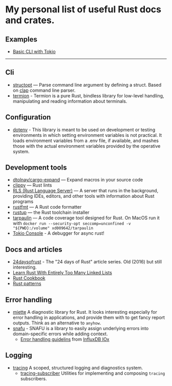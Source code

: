 # My personal list of useful Rust docs and crates.

## Examples
  * [Basic CLI with Tokio](cli_example)
 

   ---

## Cli 

 * [structopt](https://crates.io/crates/structopt) — Parse command line argument by defining a struct. Based on [clap](https://crates.io/crates/clap) command line parser.
 * [termion](https://crates.io/crates/termion) - Termion is a pure Rust, bindless library for low-level handling, manipulating and reading information about terminals.

## Configuration

  * [dotenv](https://crates.io/crates/dotenv) - This library is meant to be used on development or testing environments in which setting environment variables is not practical. It loads environment variables from a .env file, if available, and mashes those with the actual environment variables provided by the operative system.


## Development tools
* [dtolnay/cargo-expand](https://github.com/dtolnay/cargo-expand) — Expand macros in your source code
* [clippy](https://crates.io/crates/clippy) — Rust lints
* [RLS (Rust Language Server)](https://github.com/rust-lang/rls) — A server that runs in the background, providing IDEs, editors, and other tools with information about Rust programs
* [rustfmt](https://github.com/rust-lang/rustfmt) — A Rust code formatter
* [rustup](https://github.com/rust-lang/rustup) — the Rust toolchain installer
* [tarpaulin](https://crates.io/crates/cargo-tarpaulin) — A code coverage tool designed for Rust. On MacOS run it with `docker run --security-opt seccomp=unconfined -v "${PWD}:/volume" xd009642/tarpaulin`
* [Tokio Console](https://github.com/tokio-rs/console) - A debugger for async rust! 


## Docs and articles

 * [24daysofrust](https://zsiciarz.github.io/24daysofrust/index.html) - The "24 days of Rust" article series. Old (2016) but still interesting.
 * [Learn Rust With Entirely Too Many Linked Lists](https://rust-unofficial.github.io/too-many-lists/)
 * [Rust Cookbook](https://rust-lang-nursery.github.io/rust-cookbook/)
 * [Rust patterns](https://rust-unofficial.github.io/patterns/)

## Error handling
 * [miette](https://crates.io/crates/miette) A diagnostic library for Rust. It looks interesting especially for error handling in applications, and provide them with to get fancy report outputs. Think as an alternative to `anyhow`.
 * [snafu](https://crates.io/crate/snafu) - SNAFU is a library to easily assign underlying errors into domain-specific errors while adding context.
   * [Error handling guidelins](https://github.com/influxdata/influxdb_iox/blob/main/docs/style_guide.md#errors) from [InfluxDB IOx](https://github.com/influxdata/influxdb_iox)

## Logging

 * [tracing](https://crates.io/crates/tracing) A scoped, structured logging and diagnostics system.
   * [tracing-subscriber](https://crates.io/crates/tracing-subscriber)  Utilities for implementing and composing `tracing` subscribers. 
